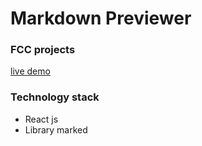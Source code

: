 # Markdown Previewer
### FCC projects

[live demo](https://trongminh20.github.io/markdown-previewer/)

### Technology stack
- React js
- Library marked

